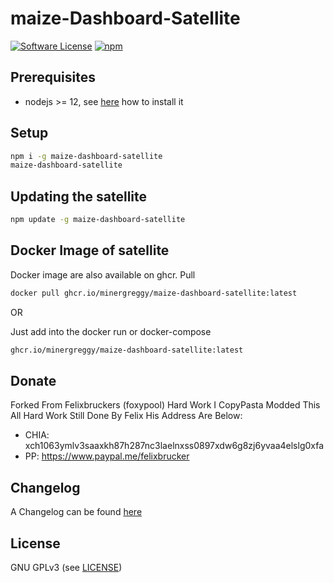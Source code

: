 maize-Dashboard-Satellite
======

[![Software License](https://img.shields.io/badge/license-GPL--3.0-brightgreen.svg?style=flat-square)](LICENSE)
[![npm](https://img.shields.io/npm/v/maize-dashboard-satellite.svg?style=flat-square)](https://registry.npmjs.org/maize-dashboard-satellite)

## Prerequisites

- nodejs >= 12, see [here](https://docs.foxypool.io/general/installing-nodejs/) how to install it

## Setup

```bash
npm i -g maize-dashboard-satellite
maize-dashboard-satellite
```

## Updating the satellite

```bash
npm update -g maize-dashboard-satellite
```

## Docker Image of satellite

Docker image are also available on ghcr.
Pull

```bash
docker pull ghcr.io/minergreggy/maize-dashboard-satellite:latest
```

OR

Just add into the docker run or docker-compose

```bash
ghcr.io/minergreggy/maize-dashboard-satellite:latest
```

## Donate

Forked From Felixbruckers (foxypool) Hard Work I CopyPasta Modded This All Hard Work Still Done By Felix His Address Are Below:

- CHIA: xch1063ymlv3saaxkh87h287nc3laelnxss0897xdw6g8zj6yvaa4elslg0xfa
- PP: https://www.paypal.me/felixbrucker

## Changelog

A Changelog can be found [here](https://github.com/MinerGreggy/maize-dashboard-satellite/blob/master/CHANGELOG.md)

## License

GNU GPLv3 (see [LICENSE](https://github.com/MinerGreggy/maize-dashboard-satellite/blob/master/LICENSE))

